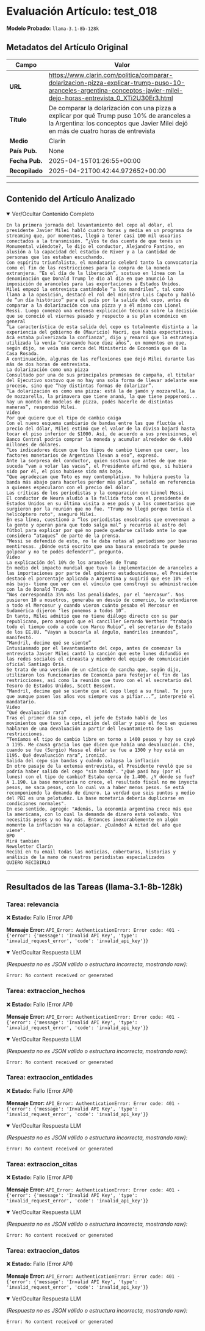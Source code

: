 # Evaluación Artículo: test_018
**Modelo Probado:** `llama-3.1-8b-128k`

## Metadatos del Artículo Original

| Campo          | Valor                                      |
|----------------|--------------------------------------------|
| **URL**        | https://www.clarin.com/politica/comparar-dolarizacion-pizza-explicar-trump-puso-10-aranceles-argentina-conceptos-javier-milei-dejo-horas-entrevista_0_XTi2U30Er3.html           |
| **Título**     | De comparar la dolarización con una pizza a explicar por qué Trump puso 10% de aranceles a la Argentina: los conceptos que Javier Milei dejó en más de cuatro horas de entrevista       |
| **Medio**      | Clarín         |
| **País Pub.**  | None |
| **Fecha Pub.** | 2025-04-15T01:26:55+00:00 |
| **Recopilado** | 2025-04-21T00:42:44.972652+00:00 |

---

## Contenido del Artículo Analizado

<details open>
<summary>Ver/Ocultar Contenido Completo</summary>

```text
En la primera jornada del levantamiento del cepo al dólar, el presidente Javier Milei habló cuatro horas y media en un programa de streaming que, por momentos, llegó a tener casi 100 mil usuarios conectados a la transmisión. “¿Vos te das cuenta de que tenés un Monumental viéndote?, le dijo el conductor, Alejandro Fantino, en alusión a la capacidad del estadio de River y a la cantidad de personas que los estaban escuchando.
Con espíritu triunfalista, el mandatario celebró tanto la convocatoria como el fin de las restricciones para la compra de la moneda extranjera. “Es el día de la liberación”, sostuvo en línea con la denominación que Donald Trump le dio al día en que anunció la imposición de aranceles para las exportaciones a Estados Unidos.
Milei empezó la entrevista cantándole “a los mandriles”, tal como llama a la oposición, destacó el rol del ministro Luis Caputo y habló de “un día histórico” para el país por la salida del cepo, antes de comparar a la dolarización con una pizza y a él mismo con Lionel Messi. Luego comenzó una extensa explicación técnica sobre la decisión que se conoció el viernes pasado y respecto a su plan económico en general
“La característica de esta salida del cepo es totalmente distinta a la experiencia del gobierno de (Mauricio) Macri, que había expectativas. Acá estaba pulverizada la confianza", dijo y remarcó que la estrategia utilizada la venía “craneando hace diez años”, en momentos en que, según dijo, se veía más cerca del Ministerio de Economía que de la Casa Rosada.
A continuación, algunas de las reflexiones que dejó Milei durante las más de dos horas de entrevista.
La dolarización como una pizza
Consultado por una de sus principales promesas de campaña, el titular del Ejecutivo sostuvo que no hay una sola forma de llevar adelante ese proceso, sino que “hay distintas formas de dolarizar”.
“La dolarización es como una pizza: está la de jamón y mozzarella, la de mozzarella, la primavera que tiene ananá, la que tiene pepperoni... hay un montón de modelos de pizza, podés hacerle de distintas maneras”, respondió Milei.
Video
Por qué quiere que el tipo de cambio caiga
Con el nuevo esquema cambiario de bandas entre las que fluctúa el precio del dólar, Milei estimó que el valor de la divisa bajará hasta tocar el piso inferior de $1000. Así, de acuerdo a sus previsiones, el Banco Central podría comprar la moneda y acumular alrededor de 4.000 millones de dólares.
“Los indicadores dicen que los tipos de cambio tienen que caer, los factores monetarios de Argentina llevan a eso”, expresó.
Ante la sorpresa del conductor, quien sostuvo que antes de que eso suceda “van a volar las vacas”, el Presidente afirmó que, si hubiera sido por él, el piso hubiese sido más bajo.
“Que agradezcan que Toto es muy contemplativo. Yo hubiera puesto la banda más abajo para hacerles perder más plata”, señaló en referencia a quienes especularon con el precio del dólar.
Las críticas de los periodistas y la comparación con Lionel Messi
El conductor de Neura aludió a la fallida foto con el presidente de Estados Unidos en su última visita a ese país y a los comentarios que surgieron por la reunión que no fue. "Trump no llegó porque tenía el helicóptero roto", aseguró Milei.
En esa línea, cuestionó a “los periodistas ensobrados que envenenan a la gente y operan para que todo salga mal” y recurrió al astro del fútbol para explicar por qué no puede quedarse callado ante lo que considera “ataques” de parte de la prensa.
“Messi se defendió de esto, no le daba notas al periodismo por basuras mentirosas. ¿Dónde está escrito que una basura ensobrada te puede golpear y no te podés defender?”, preguntó.
Video
La explicación del 10% de los aranceles de Trump
En medio del impacto mundial que tuvo la implementación de aranceles a las importaciones por parte del gobierno estadounidense, el Presidente destacó el porcentaje aplicado a Argentina y sugirió que ese 10% -el más bajo- tiene que ver con el vínculo que construyó su administración con la de Donald Trump.
“Nos correspondía 35% más las penalidades, por el ‘mercasur’. Nos pusieron 10 a nosotros, generaba un desvío de comercio, lo extendieron a todo el Mercosur y cuando vieron cuánto pesaba el Mercosur en Sudamérica dijeron ‘les ponemos a todos 10”.
En tanto, Milei admitió que no tiene diálogo directo con su par republicano, pero aseguró que el canciller Gerardo Werthein “trabaja todo el tiempo codo a codo con Marco Rubio”, el secretario de Estado de los EE.UU. “Vayan a buscarla al ángulo, mandriles inmundos”, manifestó.
“Mandril, decime qué se siente”
Entusiasmado por el levantamiento del cepo, antes de comenzar la entrevista Javier Milei cantó la canción que este lunes difundió en las redes sociales el cineasta y miembro del equipo de comunicación oficial Santiago Oría.
Se trata de una versión de un cántico de cancha que, según dijo, utilizaron los funcionarios de Economía para festejar el fin de las restricciones, así como la reunión que tuvo con el el secretario del Tesoro de Estados Unidos, Scott Bessent.
“Mandril, decime qué se siente que el cepo llegó a su final. Te juro que aunque pasen los años vos siempre vas a pifiar...”, interpretó el mandatario.
Video
“Qué devaluación rara”
Tras el primer día sin cepo, el jefe de Estado habló de los movimientos que tuvo la cotización del dólar y puso el foco en quienes hablaron de una devaluación a partir del levantamiento de las restricciones.
“Teníamos el tipo de cambio libre en torno a 1400 pesos y hoy se cayó a 1195. Me causa gracia los que dicen que había una devaluación. Che, cuando se fue (Sergio) Massa el dólar se fue a 1300 y hoy está en 1195. Qué devaluación rara”, ironizó.
Salida del cepo sin bandas y cuándo colapsa la inflación
En otro pasaje de la extensa entrevista, el Presidente reveló que se podría haber salido del cepo "sin banda". "¿Qué pasó hoy (por el lunes) con el tipo de cambio? Estaba cerca de 1.400. ¿Y dónde se fue? A 1.190. La base monetaria no crece, el resultado fiscal no me inyecta pesos, me saca pesos, con lo cual va a haber menos pesos. Se está recomponiendo la demanda de dinero. La verdad que seis puntos y medio del PBI es una pelotudez. La base monetaria debería duplicarse en condiciones normales".
En ese sentido, agregó: "Además, la economía argentina crece más que la americana, con lo cual la demanda de dinero está volando. Vos necesitás pesos y no hay más. Entonces inexorablemente en algún momento la inflación va a colapsar. ¿Cuándo? A mitad del año que viene".
BPO
Mirá también
Newsletter Clarín
Recibí en tu email todas las noticias, coberturas, historias y análisis de la mano de nuestros periodistas especializados
QUIERO RECIBIRLO
```
</details>

---

## Resultados de las Tareas (llama-3.1-8b-128k)

### Tarea: relevancia

❌ **Estado:** Fallo (Error API)

   **Mensaje Error:** `API_Error: AuthenticationError: Error code: 401 - {'error': {'message': 'Invalid API Key', 'type': 'invalid_request_error', 'code': 'invalid_api_key'}}`


<details open>
<summary>Ver/Ocultar Respuesta LLM</summary>

_(Respuesta no es JSON válido o estructura incorrecta, mostrando raw):_
```
Error: No content received or generated
```
</details>


### Tarea: extraccion_hechos

❌ **Estado:** Fallo (Error API)

   **Mensaje Error:** `API_Error: AuthenticationError: Error code: 401 - {'error': {'message': 'Invalid API Key', 'type': 'invalid_request_error', 'code': 'invalid_api_key'}}`


<details open>
<summary>Ver/Ocultar Respuesta LLM</summary>

_(Respuesta no es JSON válido o estructura incorrecta, mostrando raw):_
```
Error: No content received or generated
```
</details>


### Tarea: extraccion_entidades

❌ **Estado:** Fallo (Error API)

   **Mensaje Error:** `API_Error: AuthenticationError: Error code: 401 - {'error': {'message': 'Invalid API Key', 'type': 'invalid_request_error', 'code': 'invalid_api_key'}}`


<details open>
<summary>Ver/Ocultar Respuesta LLM</summary>

_(Respuesta no es JSON válido o estructura incorrecta, mostrando raw):_
```
Error: No content received or generated
```
</details>


### Tarea: extraccion_citas

❌ **Estado:** Fallo (Error API)

   **Mensaje Error:** `API_Error: AuthenticationError: Error code: 401 - {'error': {'message': 'Invalid API Key', 'type': 'invalid_request_error', 'code': 'invalid_api_key'}}`


<details open>
<summary>Ver/Ocultar Respuesta LLM</summary>

_(Respuesta no es JSON válido o estructura incorrecta, mostrando raw):_
```
Error: No content received or generated
```
</details>


### Tarea: extraccion_datos

❌ **Estado:** Fallo (Error API)

   **Mensaje Error:** `API_Error: AuthenticationError: Error code: 401 - {'error': {'message': 'Invalid API Key', 'type': 'invalid_request_error', 'code': 'invalid_api_key'}}`


<details open>
<summary>Ver/Ocultar Respuesta LLM</summary>

_(Respuesta no es JSON válido o estructura incorrecta, mostrando raw):_
```
Error: No content received or generated
```
</details>
